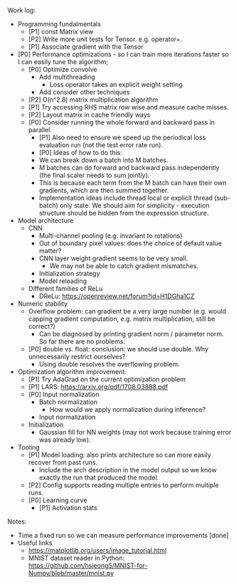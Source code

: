 Work log:

* Programming fundalmentals
  * [P1] const Matrix view
  * [P2] Write more unit tests for Tensor. e.g. operator+. 
  * [P1] Associate gradient with the Tensor 
* [P0] Performance optimizations - so I can train more iterations faster so I can easily tune the algorithm;
  * [P0] Optimize convolve
     * Add multithreading
       * Loss operator takes an explicit weight setting
     * Add consider other techniques
  * [P2] O(n^2.8) matrix multiplication algorithm
  * [P1] Try accessing RHS matrix row wise and measure cache misses. 
  * [P2] Layout matrix in cache friendly ways
  * [P0] Consider running the whole forward and backward pass in parallel. 
    * [P1] Also need to ensure we speed up the periodical loss evaluation run (not the test error rate run). 
    * [P0] Ideas of how to do this:
    * We can break down a batch into M batches. 
    * M batches can do forward and backward pass independently (the final scaler needs to sum jointly).
    * This is because each term from the M batch can have their own gradients, which are then summed together.
    * Implementation ideas include thread local or explicit thread (sub-batch) only state. We should aim for simplicity - execution structure should be hidden from the expression structure.  
* Model architecture
  * CNN 
    * Multi-channel pooling (e.g. invariant to rotations)
    * Out of boundary pixel values: does the choice of default value matter?
    * CNN layer weight gradient seems to be very small. 
      * We may not be able to catch gradient mismatches.
    * Initialization strategy
    * Model reloading
  * Different families of ReLu
    * DReLu: https://openreview.net/forum?id=H1DGha1CZ
* Numeric stability
  * Overflow problem: can gradient be a very large number (e.g. would capping gradient computation, e.g. matrix multiplication, still be correct?)
    * Can be diagnosed by printing gradient norm / parameter norm. So far there are no problems. 
  * [P0] double vs. float: conclusion: we should use double. Why unnecessarily restrict ourselves? 
    * Using double resolves the overflowing problem. 
* Optimization algorithm improvement:
  * [P1] Try AdaGrad on the current optimization problem 
  * [P1] LARS: https://arxiv.org/pdf/1708.03888.pdf
  * [P0] Input normalization
    * Batch normalization
      * How would we apply normalization during inference? 
    * Input normalization
  * Initialization
    * Gaussian fill for NN weights (may not work because training error was already low).
* Tooling
  * [P1] Model loading: also prints architecture so can more easily recover from past runs.
    * Include the arch description in the model output so we know exactly the run that produced the model. 
  * [P2] Config supports reading multiple entries to perform multiple runs.
  * [P0] Learning curve
    * [P1] Activation stats 

Notes:
  * Time a fixed run so we can measure performance improvements [done]
  * Useful links
    * https://matplotlib.org/users/image_tutorial.html
    * MNIST dataset reader in Python: https://github.com/hsjeong5/MNIST-for-Numpy/blob/master/mnist.py
